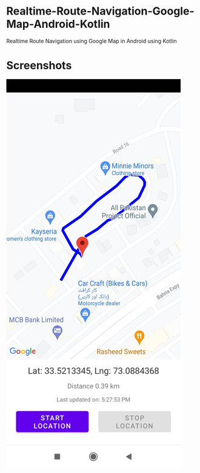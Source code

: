 # Realtime-Route-Navigation-Google-Map-Android-Kotlin
Realtime Route Navigation using Google Map in Android using Kotlin

# Screenshots
![alt text](https://github.com/orbitalsonic/Realtime-Route-Navigation-Google-Map-Android-Kotlin/blob/master/Screenshots/screen1.jpeg?raw=true)
